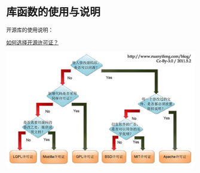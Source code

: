 # 库函数的使用与说明

开源库的使用说明：

[如何选择开源许可证？](https://link.zhihu.com/?target=http%3A//www.ruanyifeng.com/blog/2011/05/how_to_choose_free_software_licenses.html)

![](/assets/import1-3-1.jpg)



  
  


